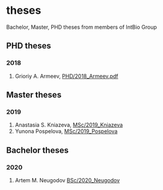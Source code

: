 # theses
Bachelor, Master, PHD theses from members of IntBio Group
## PHD theses
### 2018
1. Grioriy A. Armeev, [PHD/2018_Armeev.pdf](PHD/2018_Armeev.pdf)

## Master theses
### 2019
1. Anastasia S. Kniazeva, [MSc/2019_Kniazeva](MSc/2019_Kniazeva)
2. Yunona Pospelova, [MSc/2019_Pospelova](MSc/2019_Pospelova)

## Bachelor theses
### 2020
1. Artem M. Neugodov [BSc/2020_Neugodov](BSc/2020_Neugodov)
